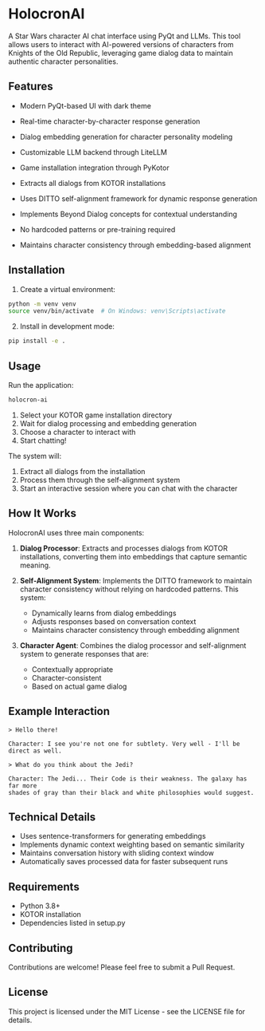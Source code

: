 # HolocronAI

A Star Wars character AI chat interface using PyQt and LLMs. This tool allows users to interact with AI-powered versions of characters from Knights of the Old Republic, leveraging game dialog data to maintain authentic character personalities.

## Features

- Modern PyQt-based UI with dark theme
- Real-time character-by-character response generation
- Dialog embedding generation for character personality modeling
- Customizable LLM backend through LiteLLM
- Game installation integration through PyKotor

- Extracts all dialogs from KOTOR installations
- Uses DITTO self-alignment framework for dynamic response generation
- Implements Beyond Dialog concepts for contextual understanding
- No hardcoded patterns or pre-training required
- Maintains character consistency through embedding-based alignment

## Installation

1. Create a virtual environment:

```bash
python -m venv venv
source venv/bin/activate  # On Windows: venv\Scripts\activate
```

2. Install in development mode:

```bash
pip install -e .
```

## Usage

Run the application:

```bash
holocron-ai
```

1. Select your KOTOR game installation directory
2. Wait for dialog processing and embedding generation
3. Choose a character to interact with
4. Start chatting!

The system will:

1. Extract all dialogs from the installation
2. Process them through the self-alignment system
3. Start an interactive session where you can chat with the character

## How It Works

HolocronAI uses three main components:

1. **Dialog Processor**: Extracts and processes dialogs from KOTOR installations, converting them into embeddings that capture semantic meaning.

2. **Self-Alignment System**: Implements the DITTO framework to maintain character consistency without relying on hardcoded patterns. This system:
   - Dynamically learns from dialog embeddings
   - Adjusts responses based on conversation context
   - Maintains character consistency through embedding alignment

3. **Character Agent**: Combines the dialog processor and self-alignment system to generate responses that are:
   - Contextually appropriate
   - Character-consistent
   - Based on actual game dialog

## Example Interaction

```
> Hello there!

Character: I see you're not one for subtlety. Very well - I'll be direct as well.

> What do you think about the Jedi?

Character: The Jedi... Their Code is their weakness. The galaxy has far more 
shades of gray than their black and white philosophies would suggest.
```

## Technical Details

- Uses sentence-transformers for generating embeddings
- Implements dynamic context weighting based on semantic similarity
- Maintains conversation history with sliding context window
- Automatically saves processed data for faster subsequent runs

## Requirements

- Python 3.8+
- KOTOR installation
- Dependencies listed in setup.py

## Contributing

Contributions are welcome! Please feel free to submit a Pull Request.

## License

This project is licensed under the MIT License - see the LICENSE file for details.
